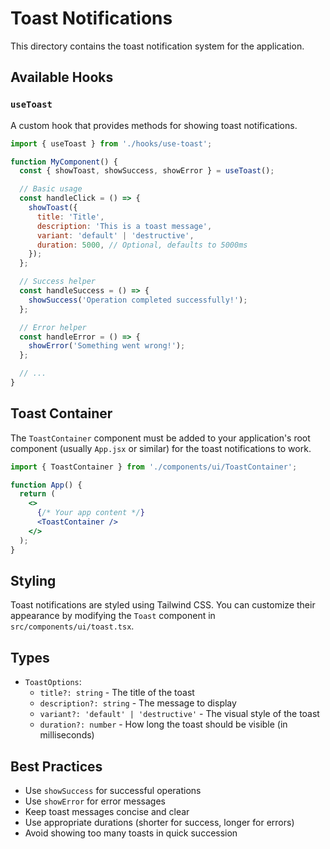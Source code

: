 # Toast Notifications

This directory contains the toast notification system for the application.

## Available Hooks

### `useToast`

A custom hook that provides methods for showing toast notifications.

```javascript
import { useToast } from './hooks/use-toast';

function MyComponent() {
  const { showToast, showSuccess, showError } = useToast();

  // Basic usage
  const handleClick = () => {
    showToast({
      title: 'Title',
      description: 'This is a toast message',
      variant: 'default' | 'destructive',
      duration: 5000, // Optional, defaults to 5000ms
    });
  };

  // Success helper
  const handleSuccess = () => {
    showSuccess('Operation completed successfully!');
  };

  // Error helper
  const handleError = () => {
    showError('Something went wrong!');
  };

  // ...
}
```

## Toast Container

The `ToastContainer` component must be added to your application's root component (usually `App.jsx` or similar) for the toast notifications to work.

```jsx
import { ToastContainer } from './components/ui/ToastContainer';

function App() {
  return (
    <>
      {/* Your app content */}
      <ToastContainer />
    </>
  );
}
```

## Styling

Toast notifications are styled using Tailwind CSS. You can customize their appearance by modifying the `Toast` component in `src/components/ui/toast.tsx`.

## Types

- `ToastOptions`:
  - `title?: string` - The title of the toast
  - `description?: string` - The message to display
  - `variant?: 'default' | 'destructive'` - The visual style of the toast
  - `duration?: number` - How long the toast should be visible (in milliseconds)

## Best Practices

- Use `showSuccess` for successful operations
- Use `showError` for error messages
- Keep toast messages concise and clear
- Use appropriate durations (shorter for success, longer for errors)
- Avoid showing too many toasts in quick succession
